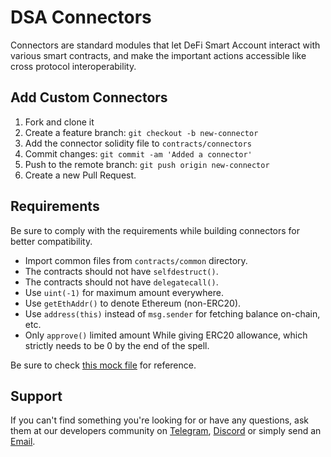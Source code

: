 # DSA Connectors

Connectors are standard modules that let DeFi Smart Account interact with various smart contracts, and make the important actions accessible like cross protocol interoperability.

## Add Custom Connectors

1. Fork and clone it
2. Create a feature branch: `git checkout -b new-connector`
3. Add the connector solidity file to `contracts/connectors`
4. Commit changes: `git commit -am 'Added a connector'`
5. Push to the remote branch: `git push origin new-connector`
6. Create a new Pull Request.

## Requirements

Be sure to comply with the requirements while building connectors for better compatibility.

- Import common files from `contracts/common` directory.
- The contracts should not have `selfdestruct()`.
- The contracts should not have `delegatecall()`.
- Use `uint(-1)` for maximum amount everywhere.
- Use `getEthAddr()` to denote Ethereum (non-ERC20).
- Use `address(this)` instead of `msg.sender` for fetching balance on-chain, etc.
- Only `approve()` limited amount While giving ERC20 allowance, which strictly needs to be 0 by the end of the spell.

<!-- - If required, Add two additional parameter, `getId` & `setId` in external public functions.
- Use `getUint()` or `setUint()` functions to fetch or store values.
- Call `emitEvent()` after every external public functions. -->

Be sure to check [this mock file](https://github.com/InstaDApp/dsa-connectors/blob/master/contracts/connectors/mock.sol) for reference.

## Support

If you can't find something you're looking for or have any questions, ask them at our developers community on [Telegram](https://t.me/instadevelopers), [Discord](https://discord.gg/83vvrnY) or simply send an [Email](mailto:info@instadapp.io).